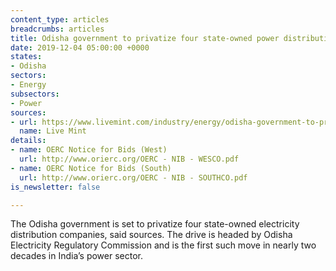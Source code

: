 ```yaml
---
content_type: articles
breadcrumbs: articles
title: Odisha government to privatize four state-owned power distribution firms.
date: 2019-12-04 05:00:00 +0000
states:
- Odisha
sectors:
- Energy
subsectors:
- Power
sources:
- url: https://www.livemint.com/industry/energy/odisha-government-to-privatize-four-state-owned-power-distribution-firms-11574879252138.html
  name: Live Mint
details:
- name: OERC Notice for Bids (West)
  url: http://www.orierc.org/OERC - NIB - WESCO.pdf
- name: OERC Notice for Bids (South)
  url: http://www.orierc.org/OERC - NIB - SOUTHCO.pdf
is_newsletter: false

---
```

The Odisha government is set to privatize four state-owned electricity distribution companies, said sources. The drive is headed by Odisha Electricity Regulatory Commission and is the first such move in nearly two decades in India’s power sector.
